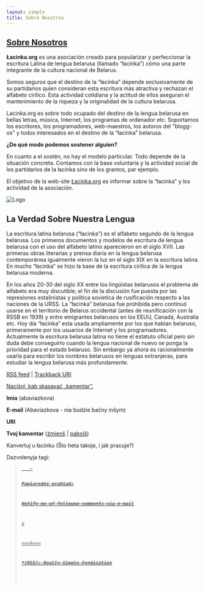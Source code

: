 ```yaml
---
layout: simple
title: Sobre Nosotros
---
```






## [Sobre Nosotros](https://lacinka.org/?page_id=82 "Sobre Nosotros")

**Łacinka.org** es una asociación creado para popularizar y perfeccionar la
escritura Latina de lengua belarusa (llamado “łacinka”) cómo una parte
integrante de la cultura nacional de Belarus.

Somos seguros que el destino de la “łacinka” depende exclusivamente de su
partidarios quien consideran esta escritura más atractiva y rechazan el
alfabeto cirílico. Esta actividad cotidiana y la actitud de ellos aseguran el
mantenimiento de la riqueza y la originalidad de la cultura belarusa.

Lacinka.org es sobre todo ocupado del destino de la lengua belarusa en bellas
letras, música, Internet, los programas de ordenador etc. Soportamos los
escritores, los programadores, web-maestros, los autoros del "blogg-os" y
todos interesados en el destino de la “łacinka” belarusa.

**¿De qué modo podemos sostener alguien?**

En cuanto a el sostén, no hay el modelo particular. Todo depende de la
situación concreta. Contamos con la base voluntaria y la actividad social de
los partidarios de la łacinka sino de los grantos, par ejemplo.

El objetivo de la web-site [Łacinka.org](https://lacinka.org) es informar sobre
la “łacinka” y los actividad de la asociación.

![Logo](https://lacinka.org/wp-content/uploads/2006/07/lahatyp.png)

## La Verdad Sobre Nuestra Lengua

La escritura latina belarusa (“łacinka”) es el alfabeto segundo de la lengua
belarusa. Los primeros documentos y modelos de escritura de lengua belarusa
con el uso del alfabeto latino aparecieron en el siglo XVII. Las primeras
obras literarias y prensa diaria en la lengua belarusa contemporánea
igualmente vieron la luz en el siglo XIX en la escritura latina. En mucho
“łacinka” se hizo la base de la escritura cirílica de la lengua belarusa
moderna.

En los años 20-30 del siglo ХХ entre los lingúistas belarusos el problema de
alfabeto era muy discutible; el fin de la discusión fue puesta por las
represiones estalinistas y politica sovietica de rusificación respecto a las
naciones de la URSS. La “łacinka” belarusa fue prohibida pero continuó usarse
en el territorio de Belarus occidental (antes de reunificación con la RSSB en
1939) y entre emigrantes belarusos en los EEUU, Canadá, Australia etc. Hoy día
“łacinka” esta usada ampliamente por los que hablan belaruso, primeramente por
los usuarios de Internet y los programadores. Actualmente la escritura
belarusa latina no tiene el estatuto oficial pero sin duda debe conseguirlo
cuando la lengua nacional de nuevo se ponga la prioridad para el estado
belaruso. Sin embargo ya ahora es racionalmente usarla para escribir los
nombres belarusos en lenguas extranjeras, para estudiar la lengua belarusa más
profundamente.

[RSS feed](https://lacinka.org/?feed=rss2&p=82) | [Trackback
URI](https://lacinka.org/wp-trackback.php?p=82)

[ Naciśni, kab skasavać „kamentar”. ](javascript:reRoot\(\))

**Imia** (abaviazkova)

**E-mail** (Abaviazkova - nia budzie bačny inšym)

**URI**

**Tvoj kamentar** ([źmienš](javascript:changeCommentSize\(-80\);) |
[pabolš](javascript:changeCommentSize\(80\)))

 Kanvertuj u łacinku (Što heta takoje, i jak pracuje?)

Dazvolenyja tagi: <a href="" title=""> <abbr title=""> <acronym title=""> <b>
<blockquote cite=""> <code> <em> <i> <strike> <strong>

Papiaredni prahlad:

Notify me of followup comments via e-mail


|

 
  
  
---|---  
  







 



  *[RSS]: Really Simple Syndication


